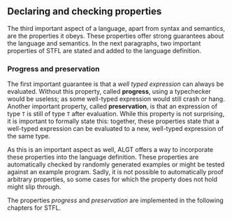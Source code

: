 Declaring and checking properties
---------------------------------

The third important aspect of a language, apart from syntax and semantics, are the properties it obeys. These properties offer strong guarantees about the language and semantics. In the next paragraphs, two important properties of STFL are stated and added to the language definition. 

### Progress and preservation

The first important guarantee is that a _well typed expression_ can always be evaluated. Without this property, called **progress**, using a typechecker would be useless; as some well-typed expression would still crash or hang. Another important property, called **preservation**, is that an expression of type `T` is still of type `T` after evaluation. While this property is not surprising, it is important to formally state this: together, these properties state that a well-typed expression can be evaluated to a new, well-typed expression of the same type.

As this is an important aspect as well, ALGT offers a way to incorporate these properties into the language definition. These properties are automatically checked by randomly generated examples or might be tested against an example program. Sadly, it is not possible to automatically proof arbitrary properties, so some cases for which the property does not hold might slip through.

The properties _progress_ and _preservation_ are implemented in the following chapters for STFL.
